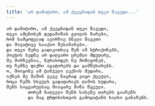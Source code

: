 ```yaml
---
title: 'არ დამიტირო, ამ ქვეყნიდან თუკი წავედი...'
---
```


    არ დამიტირო, ამ ქვეყნიდან თუკი წავედი,
    თუკი ამცნობენ დედამიწას გლოვის ზარები,
    რომ სამყოფელად ავირჩიე ბნელი შავეთი
    და მივატოვე სააქაო შესაზარები.
    და თუკი მერე გადიკითხავ შენ ამ სტრიქონებს,
    პოეტის ბედზე არ დაღვარო ცრემლი მდუღარე,
    მე მირჩევნია, ნურასოდეს ნუ მომიგონებ,
    თუ ჩემზე ფიქრი აგატირებს და გამწუხარებს.
    ო, მოიგონე ამ ტანჯული ლექსის მუდარა,
    იქნებ მე მაშინ უკვე ნაცრად ვიყო ქცეული,
    როცა ჩემს სხეულს გადაფარავს ღამის სუდარა,
    შენს სიყვარულსაც მიაყარე მიწა წყეული.
            თორემ ნაღველი შენს სახეზე ღარებს გააჩენს
            და მაგ ტრფობისთვის გამოგიტანს ხალხი განაჩენს.
